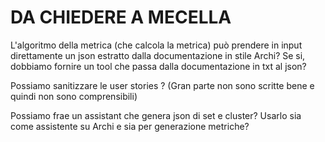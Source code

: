 # DA CHIEDERE A MECELLA
L'algoritmo della metrica (che calcola la metrica) può prendere in input direttamente un json estratto dalla documentazione in stile Archi? Se si, dobbiamo fornire un tool che passa dalla documentazione in txt al json?


Possiamo sanitizzare le user stories ? (Gran parte non sono scritte bene e quindi non sono comprensibili)


Possiamo frae un assistant che genera json di set e cluster? Usarlo sia come assistente su Archi e sia per generazione metriche?
